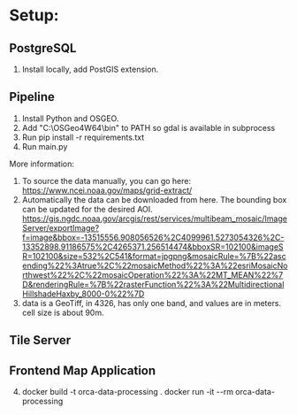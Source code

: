# Setup:

## PostgreSQL
1. Install locally, add PostGIS extension.

## Pipeline
1. Install Python and OSGEO.
2. Add "C:\OSGeo4W64\bin" to PATH so gdal is available in subprocess
3. Run pip install -r requirements.txt
4. Run main.py

More information:
1. To source the data manually, you can go here: https://www.ncei.noaa.gov/maps/grid-extract/
2. Automatically the data can be downloaded from here. The bounding box can be updated for the desired AOI. https://gis.ngdc.noaa.gov/arcgis/rest/services/multibeam_mosaic/ImageServer/exportImage?f=image&bbox=-13515556.908056526%2C4099961.5273054326%2C-13352898.91186575%2C4265371.256514474&bboxSR=102100&imageSR=102100&size=532%2C541&format=jpgpng&mosaicRule=%7B%22ascending%22%3Atrue%2C%22mosaicMethod%22%3A%22esriMosaicNorthwest%22%2C%22mosaicOperation%22%3A%22MT_MEAN%22%7D&renderingRule=%7B%22rasterFunction%22%3A%22MultidirectionalHillshadeHaxby_8000-0%22%7D
3. data is a GeoTiff, in 4326, has only one band, and values are in meters. cell size is about 90m.

## Tile Server


## Frontend Map Application








4.  docker build -t orca-data-processing .
docker run -it --rm orca-data-processing



<!-- Document tool choices and rationale in the README.! -->

<!-- Provide basic documentation in the form of a README file with clear setup and execution instructions (dependencies, database setup, configs, etc.).
Include strategies (if applicable) for optimizing processing workflows (e.g., leveraging PostGIS functions, batch processing). -->